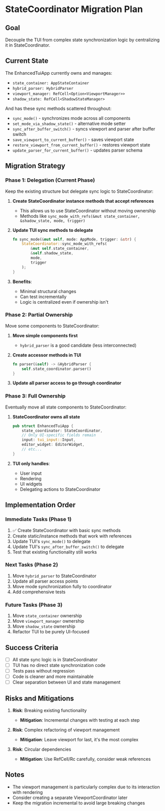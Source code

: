 # StateCoordinator Migration Plan

## Goal
Decouple the TUI from complex state synchronization logic by centralizing it in StateCoordinator.

## Current State
The EnhancedTuiApp currently owns and manages:
- `state_container: AppStateContainer`
- `hybrid_parser: HybridParser` 
- `viewport_manager: RefCell<Option<ViewportManager>>`
- `shadow_state: RefCell<ShadowStateManager>`

And has these sync methods scattered throughout:
- `sync_mode()` - synchronizes mode across all components
- `set_mode_via_shadow_state()` - alternative mode setter
- `sync_after_buffer_switch()` - syncs viewport and parser after buffer switch
- `save_viewport_to_current_buffer()` - saves viewport state
- `restore_viewport_from_current_buffer()` - restores viewport state
- `update_parser_for_current_buffer()` - updates parser schema

## Migration Strategy

### Phase 1: Delegation (Current Phase)
Keep the existing structure but delegate sync logic to StateCoordinator:

1. **Create StateCoordinator instance methods that accept references**
   - This allows us to use StateCoordinator without moving ownership
   - Methods like `sync_mode_with_refs(&mut state_container, &shadow_state, mode, trigger)`

2. **Update TUI sync methods to delegate**
   ```rust
   fn sync_mode(&mut self, mode: AppMode, trigger: &str) {
       StateCoordinator::sync_mode_with_refs(
           &mut self.state_container,
           &self.shadow_state,
           mode,
           trigger
       );
   }
   ```

3. **Benefits**:
   - Minimal structural changes
   - Can test incrementally
   - Logic is centralized even if ownership isn't

### Phase 2: Partial Ownership
Move some components to StateCoordinator:

1. **Move simple components first**
   - `hybrid_parser` is a good candidate (less interconnected)
   
2. **Create accessor methods in TUI**
   ```rust
   fn parser(&self) -> &HybridParser {
       self.state_coordinator.parser()
   }
   ```

3. **Update all parser access to go through coordinator**

### Phase 3: Full Ownership
Eventually move all state components to StateCoordinator:

1. **StateCoordinator owns all state**
   ```rust
   pub struct EnhancedTuiApp {
       state_coordinator: StateCoordinator,
       // Only UI-specific fields remain
       input: tui_input::Input,
       editor_widget: EditorWidget,
       // etc...
   }
   ```

2. **TUI only handles**:
   - User input
   - Rendering
   - UI widgets
   - Delegating actions to StateCoordinator

## Implementation Order

### Immediate Tasks (Phase 1)
1. ✅ Create StateCoordinator with basic sync methods
2. Create static/instance methods that work with references
3. Update TUI's `sync_mode()` to delegate
4. Update TUI's `sync_after_buffer_switch()` to delegate
5. Test that existing functionality still works

### Next Tasks (Phase 2)
1. Move `hybrid_parser` to StateCoordinator
2. Update all parser access points
3. Move mode synchronization fully to coordinator
4. Add comprehensive tests

### Future Tasks (Phase 3)
1. Move `state_container` ownership
2. Move `viewport_manager` ownership  
3. Move `shadow_state` ownership
4. Refactor TUI to be purely UI-focused

## Success Criteria
- [ ] All state sync logic is in StateCoordinator
- [ ] TUI has no direct state synchronization code
- [ ] Tests pass without regression
- [ ] Code is cleaner and more maintainable
- [ ] Clear separation between UI and state management

## Risks and Mitigations
1. **Risk**: Breaking existing functionality
   - **Mitigation**: Incremental changes with testing at each step

2. **Risk**: Complex refactoring of viewport management
   - **Mitigation**: Leave viewport for last, it's the most complex

3. **Risk**: Circular dependencies
   - **Mitigation**: Use RefCell/Rc carefully, consider weak references

## Notes
- The viewport management is particularly complex due to its interaction with rendering
- Consider creating a separate ViewportCoordinator later
- Keep the migration incremental to avoid large breaking changes